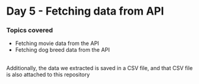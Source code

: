 <h1>Day 5 - Fetching data from API</h1>

<h3>Topics covered</h3>
  <ul>
  <li>Fetching movie data from the API</li>
  <li>Fetching dog breed data from the API</li>
  </ul>

<br>
  Additionally, the data we extracted is saved in a CSV file, and that CSV file is also attached to this repository



